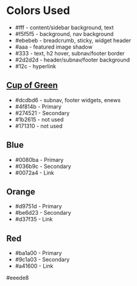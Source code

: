 Colors Used
===========

* #fff - content/sidebar background, text
* #f5f5f5 - background, nav background
* #ebebeb - breadcrumb, sticky, widget header
* #aaa - featured image shadow
* #333 - text, h2 hover, subnav/footer border
* #2d2d2d - header/subnav/footer background
* #12c - hyperlink

[Cup of Green](http://www.studiopress.com/palettes/cup-of-green "Cup of Green")
-------------------------------------------------------------------------------
* #dcdbd6 - subnav, footer widgets, enews
* #4f814b - Primary
* #274521 - Secondary
* #1b2615 - not used
* #171310 - not used

Blue
----
* #0080ba - Primary
* #036b9c - Secondary
* #0072a4 - Link

Orange
------
* #d9751d - Primary
* #be6d23 - Secondary
* #d37f35 - Link

Red
---
* #ba1a00 - Primary
* #9c1a03 - Secondary
* #a41600 - Link

#eeede8
